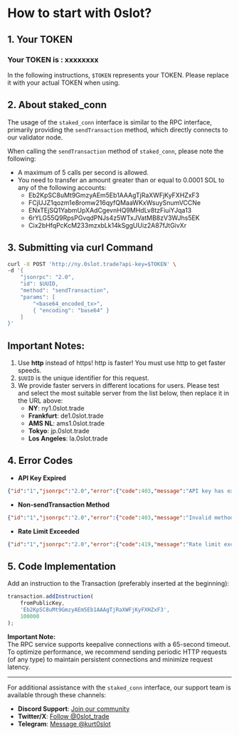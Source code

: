 # How to start with 0slot?

## 1. Your TOKEN  
### Your TOKEN is : xxxxxxxx

In the following instructions, `$TOKEN` represents your TOKEN. Please replace it with your actual TOKEN when using.

## 2. About staked_conn  
The usage of the `staked_conn` interface is similar to the RPC interface, primarily providing the `sendTransaction` method, which directly connects to our validator node.  

When calling the `sendTransaction` method of `staked_conn`, please note the following:  
- A maximum of 5 calls per second is allowed.  
- You need to transfer an amount greater than or equal to 0.0001 SOL to any of the following accounts:  
  - Eb2KpSC8uMt9GmzyAEm5Eb1AAAgTjRaXWFjKyFXHZxF3  
  - FCjUJZ1qozm1e8romw216qyfQMaaWKxWsuySnumVCCNe  
  - ENxTEjSQ1YabmUpXAdCgevnHQ9MHdLv8tzFiuiYJqa13  
  - 6rYLG55Q9RpsPGvqdPNJs4z5WTxJVatMB8zV3WJhs5EK  
  - Cix2bHfqPcKcM233mzxbLk14kSggUUiz2A87fJtGivXr  

## 3. Submitting via curl Command  
```bash 
curl -X POST 'http://ny.0slot.trade?api-key=$TOKEN' \
-d '{
    "jsonrpc": "2.0",
    "id": $UUID,
    "method": "sendTransaction",
    "params": [ 
        "<base64_encoded_tx>",
        { "encoding": "base64" }
    ] 
}'
  ```
## Important Notes:
1) Use **http** instead of https! http is faster! You must use http to get faster speeds.  
2) `$UUID` is the unique identifier for this request.  
3) We provide faster servers in different locations for users. Please test and select the most suitable server from the list below, then replace it in the URL above:  
   - **NY**:  ny1.0slot.trade  
   - **Frankfurt**:  de1.0slot.trade  
   - **AMS NL**:  ams1.0slot.trade
   - **Tokyo**:  jp.0slot.trade
   - **Los Angeles**: la.0slot.trade

## 4. Error Codes  
- **API Key Expired**
```json
{"id":"1","jsonrpc":"2.0","error":{"code":403,"message":"API key has expired"}}
  ```
- **Non-sendTransaction Method**
```json
{"id":"1","jsonrpc":"2.0","error":{"code":403,"message":"Invalid method"}}
  ```
- **Rate Limit Exceeded**
```json
{"id":"1","jsonrpc":"2.0","error":{"code":419,"message":"Rate limit exceeaded"}}
```

## 5. Code Implementation
Add an instruction to the Transaction (preferably inserted at the beginning):
```javascript
transaction.addInstruction(
    fromPublicKey,
    'Eb2KpSC8uMt9GmzyAEm5Eb1AAAgTjRaXWFjKyFXHZxF3',
    100000
);
```
**Important Note:**  
The RPC service supports keepalive connections with a 65-second timeout. To optimize performance, we recommend sending periodic HTTP requests (of any type) to maintain persistent connections and minimize request latency.

---

For additional assistance with the `staked_conn` interface, our support team is available through these channels:  

- **Discord Support**: [Join our community](https://discord.com/invite/Qd6txfyS)  
- **Twitter/X**: [Follow @0slot_trade](https://x.com/0slot_trade)  
- **Telegram**: [Message @kurt0slot](https://t.me/kurt0slot)  
